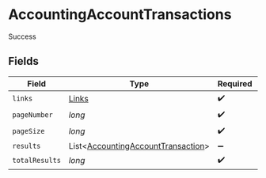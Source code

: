 # AccountingAccountTransactions

Success


## Fields

| Field                                                                                     | Type                                                                                      | Required                                                                                  | Description                                                                               |
| ----------------------------------------------------------------------------------------- | ----------------------------------------------------------------------------------------- | ----------------------------------------------------------------------------------------- | ----------------------------------------------------------------------------------------- |
| `links`                                                                                   | [Links](../../models/shared/Links.md)                                                     | :heavy_check_mark:                                                                        | N/A                                                                                       |
| `pageNumber`                                                                              | *long*                                                                                    | :heavy_check_mark:                                                                        | N/A                                                                                       |
| `pageSize`                                                                                | *long*                                                                                    | :heavy_check_mark:                                                                        | N/A                                                                                       |
| `results`                                                                                 | List<[AccountingAccountTransaction](../../models/shared/AccountingAccountTransaction.md)> | :heavy_minus_sign:                                                                        | N/A                                                                                       |
| `totalResults`                                                                            | *long*                                                                                    | :heavy_check_mark:                                                                        | N/A                                                                                       |